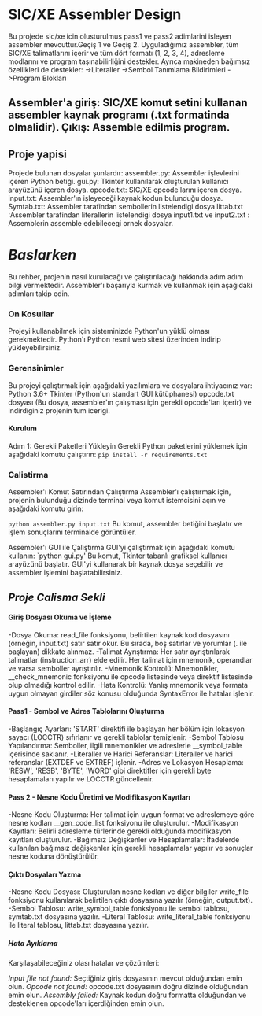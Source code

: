 # SIC/XE Assembler Design
Bu projede sic/xe icin olusturulmus pass1 ve pass2 adimlarini isleyen assembler mevcuttur.Geçiş 1 ve Geçiş 2. Uyguladığımız assembler, tüm SIC/XE talimatlarını içerir ve tüm dört formatı (1, 2, 3, 4), adresleme modlarını ve program taşınabilirliğini destekler. Ayrıca makineden bağımsız özellikleri de destekler:
->Literaller
->Sembol Tanımlama Bildirimleri
->Program Blokları

## Assembler'a giriş: SIC/XE komut setini kullanan assembler kaynak programı (.txt formatinda olmalidir). Çıkış: Assemble edilmis program.

## **Proje yapisi**
Projede bulunan dosyalar şunlardır:
assembler.py: Assembler işlevlerini içeren Python betiği.
gui.py: Tkinter kullanılarak oluşturulan kullanıcı arayüzünü içeren dosya.
opcode.txt: SIC/XE opcode'larını içeren dosya.
input.txt: Assembler'ın işleyeceği kaynak kodun bulunduğu dosya.
Symtab.txt: Assembler tarafindan sembollerin listelendigi dosya 
littab.txt :Assembler tarafindan literallerin listelendigi dosya
input1.txt ve input2.txt : Assemblerin assemble edebilecegi ornek dosyalar.


# *Baslarken*
Bu rehber, projenin nasıl kurulacağı ve çalıştırılacağı hakkında adım adım bilgi vermektedir. Assembler'ı başarıyla kurmak ve kullanmak için aşağıdaki adımları takip edin.
### On Kosullar 
Projeyi kullanabilmek için sisteminizde Python'un yüklü olması gerekmektedir. Python'ı Python resmi web sitesi üzerinden indirip yükleyebilirsiniz.

### Gerensinimler 
Bu projeyi çalıştırmak için aşağıdaki yazılımlara ve dosyalara ihtiyacınız var:
Python 3.6+
Tkinter (Python'un standart GUI kütüphanesi)
opcode.txt dosyası (Bu dosya, assembler'ın çalışması için gerekli opcode'ları içerir) ve indirdiginiz projenin tum icerigi.

#### Kurulum 
Adım 1: Gerekli Paketleri Yükleyin
Gerekli Python paketlerini yüklemek için aşağıdaki komutu çalıştırın:
`pip install -r requirements.txt`

### Calistirma 
Assembler'ı Komut Satırından Çalıştırma
Assembler'ı çalıştırmak için, projenin bulunduğu dizinde terminal veya komut istemcisini açın ve aşağıdaki komutu girin:

`python assembler.py input.txt`
Bu komut, assembler betiğini başlatır ve işlem sonuçlarını terminalde görüntüler.

Assembler'ı GUI ile Çalıştırma
GUI'yi çalıştırmak için aşağıdaki komutu kullanın:
`python gui.py'
Bu komut, Tkinter tabanlı grafiksel kullanıcı arayüzünü başlatır. GUI'yi kullanarak bir kaynak dosya seçebilir ve assembler işlemini başlatabilirsiniz.

## *Proje Calisma Sekli*
#### Giriş Dosyası Okuma ve İşleme
-Dosya Okuma: read_file fonksiyonu, belirtilen kaynak kod dosyasını (örneğin, input.txt) satır satır okur. Bu sırada, boş satırlar ve yorumlar (. ile başlayan) dikkate alınmaz.
-Talimat Ayrıştırma: Her satır ayrıştırılarak talimatlar (instruction_arr) elde edilir. Her talimat için mnemonik, operandlar ve varsa semboller ayrıştırılır.
-Mnemonik Kontrolü: Mnemonikler, __check_mnemonic fonksiyonu ile opcode listesinde veya direktif listesinde olup olmadığı kontrol edilir.
-Hata Kontrolü: Yanlış mnemonik veya formata uygun olmayan girdiler söz konusu olduğunda SyntaxError ile hatalar işlenir.

#### Pass1 - Sembol ve Adres Tablolarını Oluşturma
-Başlangıç Ayarları: 'START' direktifi ile başlayan her bölüm için lokasyon sayacı (LOCCTR) sıfırlanır ve gerekli tablolar temizlenir.
-Sembol Tablosu Yapılandırma: Semboller, ilgili mnemonikler ve adreslerle __symbol_table içerisinde saklanır.
-Literaller ve Harici Referanslar: Literaller ve harici referanslar (EXTDEF ve EXTREF) işlenir.
-Adres ve Lokasyon Hesaplama: 'RESW', 'RESB', 'BYTE', 'WORD' gibi direktifler için gerekli byte hesaplamaları yapılır ve LOCCTR güncellenir.

#### Pass 2 - Nesne Kodu Üretimi ve Modifikasyon Kayıtları
-Nesne Kodu Oluşturma: Her talimat için uygun format ve adreslemeye göre nesne kodları __gen_code_list fonksiyonu ile oluşturulur.
-Modifikasyon Kayıtları: Belirli adresleme türlerinde gerekli olduğunda modifikasyon kayıtları oluşturulur.
-Bağımsız Değişkenler ve Hesaplamalar: İfadelerde kullanılan bağımsız değişkenler için gerekli hesaplamalar yapılır ve sonuçlar nesne koduna dönüştürülür.

#### Çıktı Dosyaları Yazma
-Nesne Kodu Dosyası: Oluşturulan nesne kodları ve diğer bilgiler write_file fonksiyonu kullanılarak belirtilen çıktı dosyasına yazılır (örneğin, output.txt).
-Sembol Tablosu: write_symbol_table fonksiyonu ile sembol tablosu, symtab.txt dosyasına yazılır.
-Literal Tablosu: write_literal_table fonksiyonu ile literal tablosu, littab.txt dosyasına yazılır.

##### Hata Ayıklama
Karşılaşabileceğiniz olası hatalar ve çözümleri:

*Input file not found:* Seçtiğiniz giriş dosyasının mevcut olduğundan emin olun.
*Opcode not found:* opcode.txt dosyasının doğru dizinde olduğundan emin olun.
*Assembly failed:* Kaynak kodun doğru formatta olduğundan ve desteklenen opcode'ları içerdiğinden emin olun.


